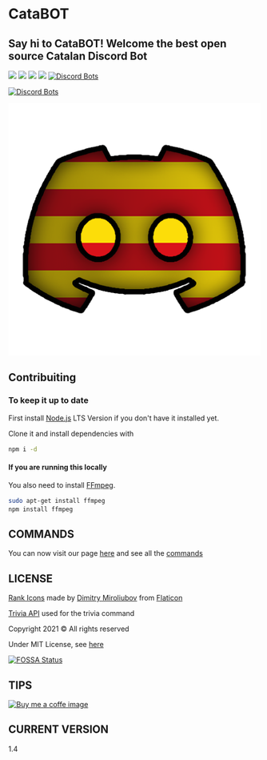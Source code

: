 # CataBOT

## Say hi to CataBOT! Welcome the best open source Catalan Discord Bot

![ ](https://img.shields.io/github/repo-size/CatalaHD/CataBot)
![ ](https://img.shields.io/github/issues/CatalaHD/CataBot)
![ ](https://img.shields.io/github/stars/CatalaHD/CataBot)
![ ](https://img.shields.io/github/license/CatalaHD/CataBot)
[![Discord Bots](https://top.gg/api/widget/status/529787494510624768.svg)](https://top.gg/bot/529787494510624768)

[![Discord Bots](https://top.gg/api/widget/529787494510624768.svg)](https://top.gg/bot/529787494510624768)

![icon_image](https://raw.githubusercontent.com/AleixFerre/CataBot/main/imgs/icon_cat.png)

## Contribuiting

### To keep it up to date

First install [Node.js](https://nodejs.org/en/) LTS Version if you don't have it installed yet.

Clone it and install dependencies with

```sh
npm i -d
```

#### If you are running this locally

You also need to install [FFmpeg](https://www.youtube.com/watch?v=qjtmgCb8NcE).

```sh
sudo apt-get install ffmpeg
npm install ffmpeg
```

## **COMMANDS**

You can now visit our page [here](https://catalahd.github.io/CataBot/) and see all the [commands](https://catalahd.github.io/CataBot/commands)

## LICENSE

[Rank Icons](https://www.flaticon.com/packs/rank-badge) made by [Dimitry Miroliubov](https://www.flaticon.com/authors/dimitry-miroliubov) from [Flaticon](https://www.flaticon.com/)

[Trivia API](https://opentdb.com/) used for the trivia command

Copyright 2021 © All rights reserved

Under MIT License, see [here](LICENSE)

[![FOSSA Status](https://app.fossa.com/api/projects/git%2Bgithub.com%2FCatalaHD%2FCataBot.svg?type=large)](https://app.fossa.com/projects/git%2Bgithub.com%2FCatalaHD%2FCataBot?ref=badge_large)

## TIPS

[![Buy me a coffe image](https://cdn.ko-fi.com/cdn/kofi2.png?v=2)](https://ko-fi.com/catabot)

## CURRENT VERSION

1.4
